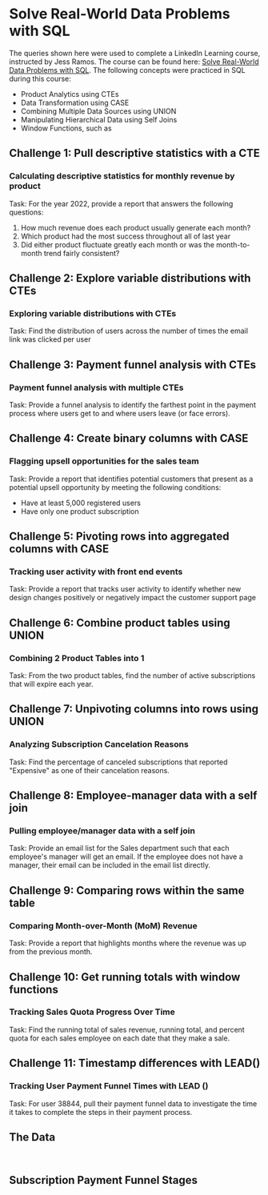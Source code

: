 # Solve Real-World Data Problems with SQL
The queries shown here were used to complete a LinkedIn Learning course, instructed by Jess Ramos.
The course can be found here: [Solve Real-World Data Problems with SQL](https://www.linkedin.com/learning/solve-real-world-data-problems-with-sql/continuing-on-with-sql).
The following concepts were practiced in SQL during this course:
* Product Analytics using CTEs
* Data Transformation using CASE
* Combining Multiple Data Sources using UNION
* Manipulating Hierarchical Data using Self Joins
* Window Functions, such as 

## Challenge 1: Pull descriptive statistics with a CTE
### Calculating descriptive statistics for monthly revenue by product
Task: For the year 2022, provide a report that answers the following questions:
1. How much revenue does each product usually generate each month?
2. Which product had the most success throughout all of last year
3. Did either product fluctuate greatly each month or was the month-to-month trend fairly consistent?

## Challenge 2: Explore variable distributions with CTEs
### Exploring variable distributions with CTEs
Task: Find the distribution of users across the number of times the email link was clicked per user

## Challenge 3: Payment funnel analysis with CTEs
### Payment funnel analysis with multiple CTEs
Task: Provide a funnel analysis to identify the farthest point in the payment process where users get to and where users leave (or face errors).

## Challenge 4: Create binary columns with CASE
### Flagging upsell opportunities for the sales team
Task: Provide a report that identifies potential customers that present as a potential upsell opportunity by meeting the following conditions:
* Have at least 5,000 registered users
* Have only one product subscription

## Challenge 5: Pivoting rows into aggregated columns with CASE
### Tracking user activity with front end events
Task: Provide a report that tracks user activity to identify whether new design changes positively or negatively impact the customer support page

## Challenge 6: Combine product tables using UNION
### Combining 2 Product Tables into 1
Task: From the two product tables, find the number of active subscriptions that will expire each year.

## Challenge 7: Unpivoting columns into rows using UNION
### Analyzing Subscription Cancelation Reasons
Task: Find the percentage of canceled subscriptions that reported "Expensive" as one of their cancelation reasons.

## Challenge 8: Employee-manager data with a self join
### Pulling employee/manager data with a self join
Task: Provide an email list for the Sales department such that each employee's manager will get an email. If the employee does not have a manager, their email can be included in the email list directly.

## Challenge 9: Comparing rows within the same table
### Comparing Month-over-Month (MoM) Revenue
Task: Provide a report that highlights months where the revenue was up from the previous month.

## Challenge 10: Get running totals with window functions
### Tracking Sales Quota Progress Over Time
Task: Find the running total of sales revenue, running total, and percent quota for each sales employee on each date that they make a sale.

## Challenge 11: Timestamp differences with LEAD()
### Tracking User Payment Funnel Times with LEAD ()
Task: For user 38844, pull their payment funnel data to investigate the time it takes to complete the steps in their payment process.

## The Data
<span class="image main"><img src="https://www.codingame.com/work/servlet/fileservlet?id=57963837776032" alt="" /></span>

<span class="image main"><img src="https://www.codingame.com/work/servlet/fileservlet?id=57965554724304" alt="" /></span>

## Subscription Payment Funnel Stages
<span class="image main"><img src="https://www.codingame.com/work/servlet/fileservlet?id=57963977632205" alt="" /></span>
